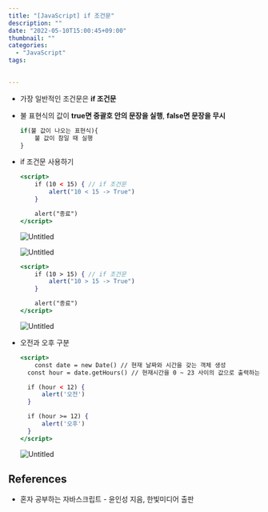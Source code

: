 ```yaml
---
title: "[JavaScript] if 조건문"
description: ""
date: "2022-05-10T15:00:45+09:00"
thumbnail: ""
categories:
  - "JavaScript"
tags:
 

---
```

<!--more-->

- 가장 일반적인 조건문은 **if 조건문**
- 불 표현식의 값이 **true면 중괄호 안의 문장을 실행**, **false면 문장을 무시**
    
    ```jsx
    if(불 값이 나오는 표현식){
    	불 값이 참일 때 실행
    }
    ```
    
- if 조건문 사용하기
    
    ```jsx
    <script>
    	if (10 < 15) { // if 조건문
    		alert("10 < 15 -> True")
    	}
    
    	alert("종료")
    </script>
    ```
    
    ![Untitled](/images/lang_javascript/JavaScript_if_조건문/Untitled.png)
    
    ![Untitled](/images/lang_javascript/JavaScript_if_조건문/Untitled%201.png)
    
    ```jsx
    <script>
    	if (10 > 15) { // if 조건문
    		alert("10 > 15 -> True")
    	}
    
    	alert("종료")
    </script>
    ```
    
    ![Untitled](/images/lang_javascript/JavaScript_if_조건문/Untitled%201.png)
    
- 오전과 오후 구분
    
    ```jsx
    <script>
    	const date = new Date() // 현재 날짜와 시간을 갖는 객체 생성
      const hour = date.getHours() // 현재시간을 0 ~ 23 사이의 값으로 출력하는 메소드
    
      if (hour < 12) {
          alert('오전')
      }
    
      if (hour >= 12) {
          alert('오후')
      }
    </script>
    ```
    
    ![Untitled](/images/lang_javascript/JavaScript_if_조건문/Untitled%202.png)
    

## References

- 혼자 공부하는 자바스크립트 - 윤인성 지음, 한빛미디어 출판